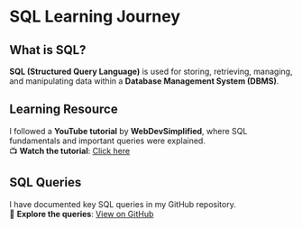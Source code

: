 # SQL Learning Journey

## What is SQL?
**SQL (Structured Query Language)** is used for storing, retrieving, managing, and manipulating data within a **Database Management System (DBMS)**.

## Learning Resource
I followed a **YouTube tutorial** by **WebDevSimplified**, where SQL fundamentals and important queries were explained.  
📺 **Watch the tutorial**: [Click here](https://www.youtube.com/watch?v=p3qvj9hO_Bo&t=30s)

## SQL Queries
I have documented key SQL queries in my GitHub repository.  
📂 **Explore the queries**: [View on GitHub](https://github.com/KARTIKPARATKAR/SQL-LEARN/blob/main/SQL%20QUERIES)
